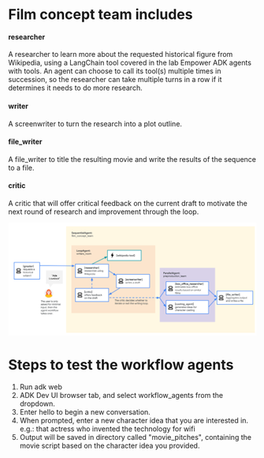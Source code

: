 # Film concept team includes 

#### researcher
A researcher to learn more about the requested historical figure from Wikipedia, using a LangChain tool covered in the lab Empower ADK agents with tools. An agent can choose to call its tool(s) multiple times in succession, so the researcher can take multiple turns in a row if it determines it needs to do more research.

#### writer
A screenwriter to turn the research into a plot outline.

#### file_writer
A file_writer to title the resulting movie and write the results of the sequence to a file.

#### critic
A critic that will offer critical feedback on the current draft to motivate the next round of research and improvement through the loop.

![Film concept team](workflow_agents.png)



# Steps to test the workflow agents
1. Run adk web
2. ADK Dev UI browser tab, and select workflow_agents from the dropdown.
3. Enter hello to begin a new conversation.
4. When prompted, enter a new character idea that you are interested in. e.g.: that actress who invented the technology for wifi
5. Output will be saved in directory called "movie_pitches", containing the movie script based on the character idea you provided.
